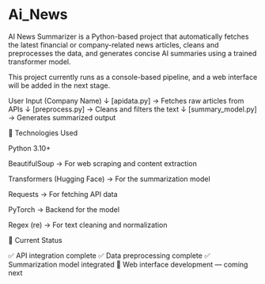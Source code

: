 # Ai_News

AI News Summarizer is a Python-based project that automatically fetches the latest financial or company-related news articles, cleans and preprocesses the data, and generates concise AI summaries using a trained transformer model.

This project currently runs as a console-based pipeline, and a web interface will be added in the next stage.

User Input (Company Name)
        ↓
 [apidata.py] → Fetches raw articles from APIs
        ↓
 [preprocess.py] → Cleans and filters the text
        ↓
 [summary_model.py] → Generates summarized output


🧰 Technologies Used

Python 3.10+

BeautifulSoup → For web scraping and content extraction

Transformers (Hugging Face) → For the summarization model

Requests → For fetching API data

PyTorch → Backend for the model

Regex (re) → For text cleaning and normalization


📌 Current Status

✅ API integration complete
✅ Data preprocessing complete
✅ Summarization model integrated
🚧 Web interface development — coming next
